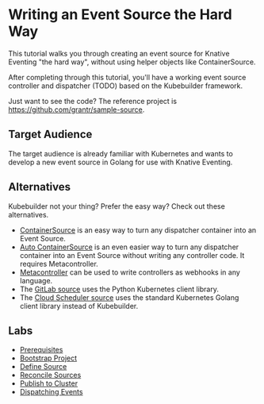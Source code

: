 # Writing an Event Source the Hard Way

This tutorial walks you through creating an event source for Knative Eventing
"the hard way", without using helper objects like ContainerSource.

After completing through this tutorial, you'll have a working event
source controller and dispatcher (TODO) based on the Kubebuilder framework.

Just want to see the code? The reference project is https://github.com/grantr/sample-source.

## Target Audience

The target audience is already familiar with Kubernetes and wants to develop a
new event source in Golang for use with Knative Eventing.

## Alternatives

Kubebuilder not your thing? Prefer the easy way? Check out these alternatives.
* [ContainerSource](https://github.com/knative/docs/tree/master/eventing/sources#meta-sources)
  is an easy way to turn any dispatcher container into an Event Source.
* [Auto ContainerSource](https://github.com/knative/docs/tree/master/eventing/sources#meta-sources)
  is an even easier way to turn any dispatcher container into an Event Source
  without writing any controller code. It requires Metacontroller.
* [Metacontroller](https://metacontroller.app) can be used to write controllers
  as webhooks in any language.
* The [GitLab source](https://gitlab.com/triggermesh/gitlabsource) uses the
  Python Kubernetes client library.
* The [Cloud Scheduler source](https://github.com/vaikas-google/csr) uses
  the standard Kubernetes Golang client library instead of Kubebuilder.

## Labs

* [Prerequisites](docs/01-prerequisites.md)
* [Bootstrap Project](docs/02-bootstrap.md)
* [Define Source](docs/03-define-source.md)
* [Reconcile Sources](docs/04-reconcile-sources.md)
* [Publish to Cluster](docs/05-publish-to-cluster.md)
* [Dispatching Events](docs/06-dispatching-events.md)
